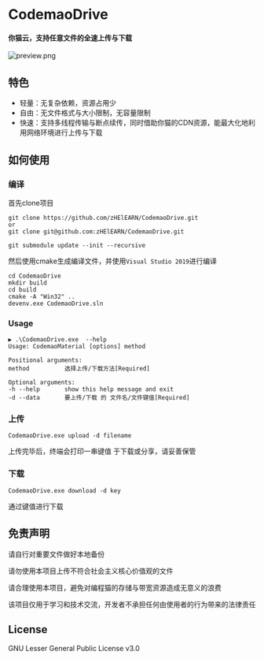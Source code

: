 # CodemaoDrive

#### 你猫云，支持任意文件的全速上传与下载

![preview.png](https://i.loli.net/2020/02/26/i1sknNGF8rJQS2v.png)

## 特色

- 轻量：无复杂依赖，资源占用少
- 自由：无文件格式与大小限制，无容量限制
- 快速：支持多线程传输与断点续传，同时借助你猫的CDN资源，能最大化地利用网络环境进行上传与下载

## 如何使用

### 编译

首先clone项目

```shell
git clone https://github.com/zHElEARN/CodemaoDrive.git
or
git clone git@github.com:zHElEARN/CodemaoDrive.git

git submodule update --init --recursive
```

然后使用cmake生成编译文件，并使用`Visual Studio 2019`进行编译

```shell
cd CodemaoDrive
mkdir build
cd build
cmake -A "Win32" ..
devenv.exe CodemaoDrive.sln
```

### Usage

```shell
▶ .\CodemaoDrive.exe  --help
Usage: CodemaoMaterial [options] method

Positional arguments:
method          选择上传/下载方法[Required]

Optional arguments:
-h --help       show this help message and exit
-d --data       要上传/下载 的 文件名/文件键值[Required]
```

### 上传

```shell
CodemaoDrive.exe upload -d filename
```

上传完毕后，终端会打印一串键值 于下载或分享，请妥善保管

### 下载

```shell
CodemaoDrive.exe download -d key
```

通过键值进行下载

## 免责声明

请自行对重要文件做好本地备份

请勿使用本项目上传不符合社会主义核心价值观的文件

请合理使用本项目，避免对编程猫的存储与带宽资源造成无意义的浪费

该项目仅用于学习和技术交流，开发者不承担任何由使用者的行为带来的法律责任

## License

GNU Lesser General Public License v3.0
